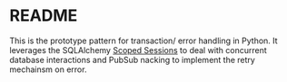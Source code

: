 # README 

This is the prototype pattern for transaction/ error handling in Python. 
It leverages the SQLAlchemy [Scoped Sessions](https://docs.sqlalchemy.org/en/20/orm/contextual.html) to deal with concurrent database interactions and PubSub nacking to implement the retry mechainsm on error.